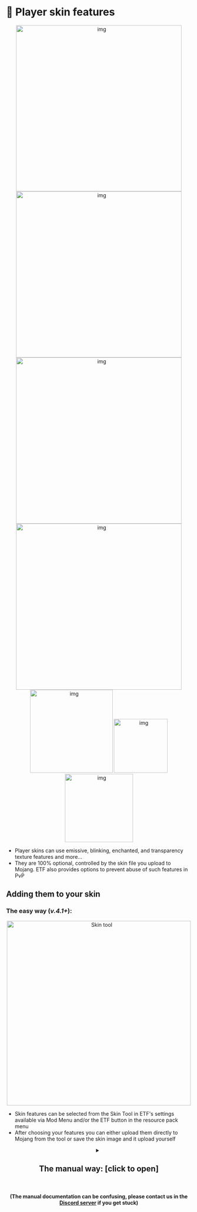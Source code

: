 # 🎨 Player skin features 

<div align="center">

<img src="skins1.png" alt="img" width="450"> <img src="skins2.png" alt="img" width="450"><br />
<img src="jacket.png" alt="img" width="450"><br />
<img src="skins3.png" alt="img" width="450"><br />
<img src="villager-nose.png" alt="img" width="225">
<img src="custom-cape.png" alt="img" width="146">
<img src="cape-example.png" alt="img" width="185">

 </div>
 
- Player skins can use emissive, blinking, enchanted, and transparency texture features and more...
- They are 100% optional, controlled by the skin file you upload to Mojang. ETF also provides options to prevent abuse of such features in PvP

## Adding them to your skin

### The easy way (_v.4.1+_): 

<div align="center">

<img src="skin-tool.png" alt="Skin tool" width="500">

</div>

- Skin features can be selected from the Skin Tool in ETF's settings available via Mod Menu and/or the ETF button in the resource pack menu
- After choosing your features you can either upload them directly to Mojang from the tool or save the skin image and it upload yourself

<div align="center">

 <details><summary><h2>The manual way:  [click to open]</h2><br /><h4>(The manual documentation can be confusing, please contact us in the <a href="https://discord.com/invite/rURmwrzUcz">Discord server</a> if you get stuck)</h4></summary>

<img src="mod-data-detailed-example.png" alt="Example details" width="500">

<div align="left">

## Getting started

- First to enable the skin features in this mod you **must** put the marker in your skin file, this is the
  red,green,blue,white,black pixels just below the head texture in the example image above.

<table> 
<tr>
<td>

ETF can do this step for you **automatically** as of V2.7.0, simply open the mod menu settings and enable *"Apply skin
feature template to a copy of your skin"* then open a world enter third person & press F3+T. You will see a message in
chat when it is done, and you will find a copy of your skin in the minecraft directory folder called *"
ETF_player_skin_printout.png"* that has the example template applied to it ready for the next steps after getting
started.

</td>
</tr>
</table>

- This mod will ignore any skin without this so no one else can affect **YOUR** skin
- You will select your marker choices later these will be selected by putting specific colour pixels in the black boxes
  numbered 1 - 4 in the top left of the example image.   
  *(Note: these 4 boxes point to four other numbered boxes on the right-hand side of the example skin.)*
- The choices Box is the white and grey checkered box in the example image, it has been expanded into the top right to
  show you the numbers of those pixels you will fill this in later with specific pixel colours to select options for
  your skin
- The Color Guide at the bottom right is not required - it is provided in the example skins for you to grab the specific
  colors required for later choices. *(Note: each color corresponds to a number, this will be used later)*

- It is **highly** recommended you leave every unused pixel in your skin texture blank and transparent,
  if you have stray pixels filled they may accidentally trigger future added features

- I will promise now. As long as you leave unused parts of your skin file
  blank and transparent no future update will impact your skin unexpectedly.

___

## Transparency - [V2.3.0+]

- If the marker is present in your skin, you will then be able to use transparency in the head, body,RLeg, LLeg,RArm,
  and LArm, body parts *(this is disabled in vanilla)*.
- The total skin can not be less than 40% average transparency to prevent possible PVP abuse, an option has been added
  to override this for fun and only affects your point of view.
- Transparency can be separately Disabled for enemy team players to not be abused in PVP settings.  
  ![transparent](mod-skins/ghost.png)![transparent](mod-skins/slime.png)![transparent](mod-skins/chicken.png)
  ![transparent](mod-skins/skelly.png)![transparent](mod-skins/amogus.png)
- See examples above in the Ghost, Slime, Steve, Chicken, Skeleton, and Among us skins.

---

## Emissiveness / Glowing pixels - [V2.3.0+]

- If the marker is present in your skin, you will then be able to use emissiveness in your skin
- To enable Emissiveness you **must** choose **only one** numbered pixel
  in the marker and give it the Emissive color *(the pink in the marker choices list)  
  (for example putting the pink color in #1 in the marker will select all the pixels in the corresponding
  box to the right side of the skin with a #1, and a picture of the marker, in it. that box will be selected for
  emissive pixels)*
- After choosing a box on the right like this,
  any pixels present in that box will make identical pixels in the rest of the skin glow.  
  ![transparent](mod-skins/ghost.png)![transparent](mod-skins/robot.png)![transparent](mod-skins/thanos.png)
- See examples above in the Ghost, Robot, and Thanos's gauntlet

---

## Enchanted pixels - [V2.3.0+]

- If the marker is present in your skin, you will then be able to use enchanted pixels in your skin
- To enable enchanted pixels you **must** choose **only one** numbered pixel
  in the marker and give it the Enchanting color *(the cyan in the marker choices list)  
  (for example putting the cyan color in #2 in the marker will select all the pixels in the corresponding
  box to the right side of the skin with a #2, and a picture of the marker, in it. that box will be selected for
  enchanted pixels)*
- After choosing a box on the right like this,
  any pixels present in that box will make identical pixels in the rest of the skin appear enchanted.  
  ![transparent](mod-skins/alex.png)![transparent](mod-skins/wizard.png)![transparent](mod-skins/thanos.png)
- See examples above in the Alex, robed figure, and Thano's arm skins

---

## Blinking - [V2.3.0+]

- If the marker is present in your skin, you will then be able to have your skin blink periodically, but you must also
  choose what style of blinking,

```
- 1 pixel height Eyes      [V2.4.4+]
- 2 pixel height Eyes      [V2.4.4+]
- 3-4 pixel height Eyes    [V2.4.4+]
- Whole face texture blink 
```

#### 1 pixel blinking - [V2.4.4+]

If your skin's eyes are only 1 pixel tall - use this.

- First place a Red #3 pixel in Choice Box pixel #1 to enable 1 pixel blinking
- Then make a copy of the horizontal line of the skin's face where the eyes are, and change the
  eyes to be closed.
- Place this "closed eye copy" in the same place as the light purple line below the head in the Example Image.
- Next the mod needs to know where your eyes are, place a numbered Color from the Color Guide in Choice Box #4
  corresponding to the height of the skin's eyes   
  *(The head texture is 8 pixels tall with #1 being the top line of the head & #8 being the bottom)*  
  *(For Example Default Steve's eyes are at line #5, so you would place the Brown #5 pixel in Choice Box #4)*
- You are now done, the mod will take the light purple line below the head texture
  and replace your skin's eyes with it when it blinks  
  ![transparent](mod-skins/blink-option1.png)
- This skin uses the 1 pixel blinking

#### 2 pixel blinking - [V2.4.4+]

If your skin's eyes are only 2 pixels tall - use this.

- First place a Green #4 pixel in Choice Box pixel #1 to enable 2 pixel blinking
- Then make 2 copies of the 2 horizontal lines of the skin's face where the eyes are, and change 1 copy's
  eyes to be closed, and the other's eyes to be half closed.
- Place the "closed eye copy" in the same place as the light purple line & the purple line below the head in the Example
  Image.
- Place the "half closed eye copy" in the same place as the white / purple checkered area below the head in the Example
  Image.
- Next the mod needs to know where your eyes are, place a numbered Color from the Color Guide in Choice Box #4
  corresponding to the height of the skin's eyes topmost pixel   
  *(The head texture is 8 pixels tall with #1 being the top line of the head & #8 being the bottom)*  
  *(For Example Default Steve's eyes are at line #5, so you would place the Brown #5 pixel in Choice Box #4)*
- You are now done, the mod will take the appropriate eye copy below the head texture
  and replace your skin's eyes with it when it blinks  
  ![transparent](mod-skins/blink-option2.png)
- This skin uses the 2 pixel blinking

#### 3-4 pixel blinking - [V2.4.4+]

If your skin's eyes are only 3-4 pixels tall - use this.  
This actually only supports 4 pixels, but you can simply copy an additional *non-eye* line of the face if your eyes are
3 pixels high, and it will work fine :)

- First place a Brown #5 pixel in Choice Box pixel #1 to enable 4 pixel blinking
- Then make 2 copies of the 4 horizontal lines of the skin's face where the eyes are, and change 1 copy's
  eyes to be closed, and the other's eyes to be half closed.
- Place the "closed eye copy" in the same place as the pink & purple & checkerboard area below the head in the Example
  Image.
- Place the "half closed eye copy" in the same place as the white / green checkered area below the head's 2nd layer in
  the Example Image.
- Next the mod needs to know where your eyes are, place a numbered Color from the Color Guide in Choice Box #4
  corresponding to the height of the topmost pixel of the face you copied from *(where the eyes were)*   
  *(The head texture is 8 pixels tall with #1 being the top line of the head & #8 being the bottom)*  
  *(For Example Default Steve's eyes are at line #5, so you would place the Brown #5 pixel in Choice Box #4)*
- You are now done, the mod will take the appropriate eye copy below the head textures
  and replace your skin's eyes with it when it blinks  
  ![transparent](mod-skins/blink-option3.png)
- This skin uses this 3-4 pixel blinking

#### Whole face texture blinking

The whole face blinking option is the easiest way to do skin blinking but will use more space in the texture
and may limit what features can be used in the future, this is only recommended for eyes larger than
4 pixels or not 'typical' eyes

- First choose what kind of blinking you want, many skins have large eyes, so to smooth out blinking
  you can have either
- 1 frame of blinking (eye open & eye closed) or 2 frames (eye open & eye half closed & eye closed)
- to select one you must change the colour of Choice Box pixel #1 in the example above
- to Select 1 frame you must use exactly the Pink pixel #1 from the Color Guide, for 2 frames
  use the Light Blue #2 instead
- Once this is done you can now add blinking textures to your skin, make a copy of the front of
  your face and put it in the purple box with a #1 make this face have its eyes completely closed
- Repeat with the extra head layer for your face and put that in the purple box with #3, just in case you have pop-out
  eyes
- if you have selected a 2 frame blink repeat this process with purple boxes #2 & #4 except this time make the eyes half
  closed  
  ![transparent](mod-skins/chicken.png)![transparent](mod-skins/slime.png)
- You can see this in the Chicken & Slime Tuxedo skins

---

## Jacket / Dress Extensions - [V2.4.0+]

<img src="jacket.png" alt="img" width="400"/>

- This feature provides extension options for how minecraft renders the 'Jacket' layer of your minecraft
  skin *(the second layer that floats above your body)* and allows it to go up to 8 pixels further down
- Typical uses could be for Jackets, Dresses, Villager cloaks and Robes.
- The texturing is extremely straight forward, if enabled this feature will copy the contents of the top of the
  Legs floating skin layers and use them to build the extension *(these pixels are marked by a checkerboard pattern in
  the example image above)*.

To enable this feature **must** choose what ***Style*** of extension you want.  
This is done by putting a pixel of your choice in Choice Box #2, the numbers below correspond to the
colored pixels in the Color Guide

```
1. you will get the examples above where the extension is copied from the leg overlay which will still have the original texture.
2. the extension is still copied from the leg overlay, but it will also delete those pixels from the leg overlay texture itself leaving them clear.
3. same as #1 but with a wider extension
4. same as #2 but with a wider extension
5. same as #1 but will ignore the top of leg texture  [V2.4.4+]
6. same as #2 but will ignore the top of leg texture  [V2.4.4+]
7. same as #3 but will ignore the top of leg texture  [V2.4.4+]
8. same as #4 but will ignore the top of leg texture  [V2.4.4+]
```

Next you **must** choose what ***Length*** of extension you want.  
This is done by putting a pixel of your choice in Choice Box #3, The color of pixel you choose must
be one from the Color Guide.
The number for that color in the Color Guide will be the extension length from 1 to 8 pixels.

#### Example skins

![transparent](mod-skins/dress.png)![transparent](mod-skins/dress2.png)![transparent](mod-skins/coat.png)![transparent](mod-skins/steve-villager.png)

---

## Villager Nose - [V2.4.5+]

<img src="villager-nose.png" alt="img" width="300"/>

- This feature provides the option to have a Villager nose
- All you need to do is add a villager nose *(six villager nose colored pixels)* into you skin's face or floating face
  section

![transparent](mod-skins/steve-villager.png)  
*(this example has a villager nose and also has a working villager cloak using the jacket extension features)*
---

</div>

</details>

</div>
